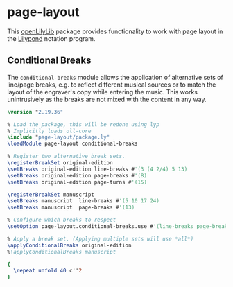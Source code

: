 # page-layout

This [openLilyLib](https://openlilylib.org) package provides functionality to work with page
layout in the [Lilypond](http://lilypond.org) notation program.

## Conditional Breaks

The `conditional-breaks` module allows the application of alternative sets of line/page breaks,
e.g. to reflect different musical sources or to match the layout of the engraver's copy while
entering the music.  This works unintrusively as the breaks are not mixed with the content in
any way.

```lilypond
\version "2.19.36"

% Load the package, this will be redone using lyp
% Implicitly loads oll-core
\include "page-layout/package.ly"
\loadModule page-layout conditional-breaks

% Register two alternative break sets.
\registerBreakSet original-edition
\setBreaks original-edition line-breaks #'(3 (4 2/4) 5 13)
\setBreaks original-edition page-breaks #'(8)
\setBreaks original-edition page-turns #'(15)

\registerBreakSet manuscript
\setBreaks manuscript  line-breaks #'(5 10 17 24)
\setBreaks manuscript  page-breaks #'(13)

% Configure which breaks to respect
\setOption page-layout.conditional-breaks.use #'(line-breaks page-breaks)

% Apply a break set. (Applying multiple sets will use *all*)
\applyConditionalBreaks original-edition
%\applyConditionalBreaks manuscript

{
  \repeat unfold 40 c''2
}
```